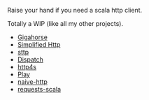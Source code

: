 Raise your hand if you need a scala http client.

Totally a WIP (like all my other projects).

- [Gigahorse](https://github.com/eed3si9n/gigahorse)
- [Simplified Http](https://github.com/scalaj/scalaj-http)
- [sttp](https://github.com/softwaremill/sttp)
- [Dispatch](https://github.com/dispatch/reboot)
- [http4s](https://github.com/http4s/http4s)
- [Play](https://www.playframework.com/documentation/2.5.x/ScalaWS)
- [naive-http](https://github.com/timt/naive-http)
- [requests-scala](https://github.com/lihaoyi/requests-scala)